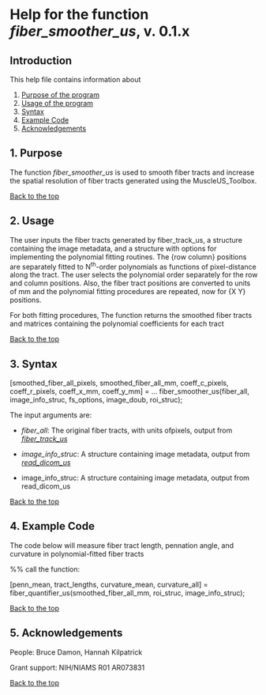 # Help for the function <i>fiber_smoother_us</i>, v. 0.1.x

## Introduction

This help file contains information about
1) [Purpose of the program](https://github.com/bdamon/MuscleUS_Toolbox/blob/master/Help/Help-for-fiber_smoother_us.md#1-purpose)
2) [Usage of the program](https://github.com/bdamon/MuscleUS_Toolbox/blob/master/Help/Help-for-fiber_smoother_us.md#2-usage)
3) [Syntax](https://github.com/bdamon/MuscleUS_Toolbox/blob/master/Help/Help-for-fiber_smoother_us.md#3-Syntax)
4) [Example Code](https://github.com/bdamon/MuscleUS_Toolbox/blob/master/Help/Help-for-fiber_smoother_us.md#4-Example-Code)
5) [Acknowledgements](https://github.com/bdamon/MuscleUS_Toolbox/blob/master/Help/Help-for-fiber_smoother_us.md#5-Acknowledgements)

## 1. Purpose
 
The function <i>fiber_smoother_us</i> is used to smooth fiber tracts and increase the spatial resolution of fiber tracts generated using the MuscleUS_Toolbox.

[Back to the top](https://github.com/bdamon/MuscleUS_Toolbox/blob/master/Help/Help-for-fiber_smoother_us.md)

## 2. Usage
The user inputs the fiber tracts generated by fiber_track_us, a structure containing the image metadata, and a structure with options for implementing the polynomial fitting routines.  The {row column} positions are separately fitted to N<sup>th</sup>-order polynomials as functions of pixel-distance along the tract. The user selects the polynomial order separately for the row and column positions. Also, the fiber tract positions are converted to units of mm and the polynomial fitting procedures are repeated, now for {X Y} positions. 

For both fitting procedures, The function returns the smoothed fiber tracts and matrices containing the polynomial coefficients for each tract

[Back to the top](https://github.com/bdamon/MuscleUS_Toolbox/blob/master/Help/Help-for-fiber_smoother_us.md)

## 3. Syntax

[smoothed_fiber_all_pixels, smoothed_fiber_all_mm, coeff_c_pixels, coeff_r_pixels, coeff_x_mm, coeff_y_mm] = ...
    fiber_smoother_us(fiber_all, image_info_struc, fs_options, image_doub, roi_struc);

The input arguments are:
 
* <i>fiber_all</i>: The original fiber tracts, with units ofpixels, output from [<i>fiber_track_us</i>](https://github.com/bdamon/MuscleUS_Toolbox/blob/master/Help/Help-for-fiber_track_us.md)

* <i>image_info_struc</i>: A structure containing image metadata, output from [<i>read_dicom_us</i>](https://github.com/bdamon/MuscleUS_Toolbox/blob/master/Help/Help-for-read_dicom_us.md)

* image_info_struc: A structure containing image metadata, output from read_dicom_us

[Back to the top](https://github.com/bdamon/MuscleUS_Toolbox/blob/master/Help/Help-for-fiber_quantifier_us.md)

## 4. Example Code
The code below will measure fiber tract length, pennation angle, and curvature in polynomial-fitted fiber tracts

%% call the function:

[penn_mean, tract_lengths, curvature_mean, curvature_all] = fiber_quantifier_us(smoothed_fiber_all_mm, roi_struc, image_info_struc);

[Back to the top](https://github.com/bdamon/MuscleUS_Toolbox/blob/master/Help/Help-for-fiber_quantifier_us.md)

## 5. Acknowledgements
 People: Bruce Damon, Hannah Kilpatrick
 
 Grant support: NIH/NIAMS R01 AR073831

[Back to the top](https://github.com/bdamon/MuscleUS_Toolbox/blob/master/Help/Help-for-fiber_smoother_us.md)
